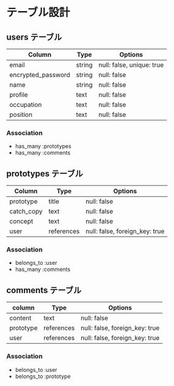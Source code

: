 # テーブル設計

## users テーブル

| Column             | Type      | Options                   |
| ------------------ | --------- | ------------------------- |
| email              | string    | null: false, unique: true |
| encrypted_password | string    | null: false               |
| name               | string    | null: false               |
| profile            | text      | null: false               |
| occupation         | text      | null: false               |
| position           | text      | null: false               |

### Association

- has_many :prototypes
- has_many :comments

## prototypes テーブル

| Column            | Type          | Options                        |
| ----------------- | ------------- | ------------------------------ |
| prototype         | title         | null: false                    |
| catch_copy        | text          | null: false                    |
| concept           | text          | null: false                    |
| user              | references    | null: false, foreign_key: true |

### Association

- belongs_to :user
- has_many :comments

## comments テーブル

| column            | Type          | Options                        |
| ----------------- | ------------- | ------------------------------ |
| content           | text          | null: false                    |
| prototype         | references    | null: false, foreign_key: true |
| user              | references    | null: false, foreign_key: true |


### Association

- belongs_to :user
- belongs_to :prototype